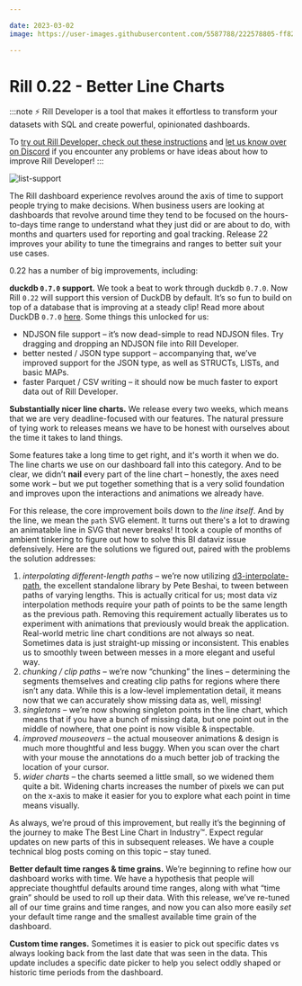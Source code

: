 ```yaml
---

date: 2023-03-02
image: https://user-images.githubusercontent.com/5587788/222578805-ff829060-0084-4c71-911f-4a552c1a647e.png

---
```



# Rill 0.22 - Better Line Charts

:::note
⚡ Rill Developer is a tool that makes it effortless to transform your datasets with SQL and create powerful, opinionated dashboards.

To [try out Rill Developer, check out these instructions](/#pick-an-install-option) and [let us know over on Discord](https://bit.ly/3bbcSl9) if you encounter any problems or have ideas about how to improve Rill Developer!
:::


![list-support](https://user-images.githubusercontent.com/5587788/222578157-6f243ef0-7d3c-4374-acb9-32db111c472e.gif "804097167")

The Rill dashboard experience revolves around the axis of time to support people trying to make decisions. When business users are looking at dashboards that revolve around time they tend to be focused on the hours-to-days time range to understand what they just did or are about to do, with months and quarters used for reporting and goal tracking. Release 22 improves your ability to tune the timegrains and ranges to better suit your use cases. 

0.22 has a number of big improvements, including:

**duckdb `0.7.0` support.** We took a beat to work through duckdb `0.7.0`. Now Rill `0.22` will support this version of DuckDB by default. It’s so fun to build on top of a database that is improving at a steady clip! Read more about DuckDB `0.7.0` [here](https://duckdb.org/2023/02/13/announcing-duckdb-070.html). Some things this unlocked for us:

- NDJSON file support – it’s now dead-simple to read NDJSON files. Try dragging and dropping an NDJSON file into Rill Developer.
- better nested / JSON type support – accompanying that, we’ve improved support for the JSON type, as well as STRUCTs, LISTs, and basic MAPs.
- faster Parquet / CSV writing – it should now be much faster to export data out of Rill Developer.

**Substantially nicer line charts.** We release every two weeks, which means that we are very deadline-focused with our features. The natural pressure of tying work to releases means we have to be honest with ourselves about the time it takes to land things.

Some features take a long time to get right, and it's worth it when we do. The line charts we use on our dashboard fall into this category. And to be clear, we didn’t ****nail**** every part of the line chart – honestly, the axes need some work – but we put together something that is a very solid foundation and improves upon the interactions and animations we already have.

For this release, the core improvement boils down to _the line itself_. And by the line, we mean the `path` SVG element. It turns out there's a lot to drawing an animatable line in SVG that never breaks! It took a couple of months of ambient tinkering to figure out how to solve this BI dataviz issue defensively. Here are the solutions we figured out, paired with the problems the solution addresses:

1. *interpolating different-length paths* – we’re now utilizing [d3-interpolate-path](https://github.com/pbeshai/d3-interpolate-path), the excellent standalone library by Pete Beshai, to tween between paths of varying lengths. This is actually critical for us; most data viz interpolation methods require your path of points to be the same length as the previous path. Removing this requirement actually liberates us to experiment with animations that previously would break the application. Real-world metric line chart conditions are not always so neat. Sometimes data is just straight-up missing or inconsistent. This enables us to smoothly tween between messes in a more elegant and useful way.
2. *chunking / clip paths* – we’re now “chunking” the lines – determining the segments themselves and creating clip paths for regions where there isn’t any data. While this is a low-level implementation detail, it means now that we can accurately show missing data as, well, missing!
3. *singletons* – we’re now showing singleton points in the line chart, which means that if you have a bunch of missing data, but one point out in the middle of nowhere, that one point is now visible & inspectable.
4. *improved mouseovers* – the actual mouseover animations & design is much more thoughtful and less buggy. When you scan over the chart with your mouse the annotations do a much better job of tracking the location of your cursor.
5. *wider charts* – the charts seemed a little small, so we widened them quite a bit. Widening charts increases the number of pixels we can put on the x-axis to make it easier for you to explore what each point in time means visually.

As always, we’re proud of this improvement, but really it’s the beginning of the journey to make The Best Line Chart in Industry™. Expect regular updates on new parts of this in subsequent releases. We have a couple technical blog posts coming on this topic – stay tuned.

**Better default time ranges & time grains.** We’re beginning to refine how our dashboard works with time. We have a hypothesis that people will appreciate thoughtful defaults around time ranges, along with what  “time grain” should be used to roll up their data. With this release, we’ve re-tuned all of our time grains and time ranges, and now you can also more easily *set* your default time range and the smallest available time grain of the dashboard.

**Custom time ranges.** Sometimes it is easier to pick out specific dates vs always looking back from the last date that was seen in the data. This update includes a specific date picker to help you select oddly shaped or historic time periods from the dashboard.
